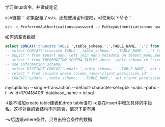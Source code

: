 学习linux命令，并做成笔记


ssh链接：
如果配置了ssh，还想使用密码登陆，可使用以下命令：
```bash
ssh -o PreferredAuthentications=password -o PubkeyAuthentication=no user@host
```
如何清空表数据
```sql
select CONCAT('truncate TABLE ',table_schema,'.',TABLE_NAME, ';') from INFORMATION_SCHEMA.TABLES where  table_schema in ('dbname');
-- select CONCAT('truncate TABLE ',table_schema,'.',TABLE_NAME, ';') from INFORMATION_SCHEMA.TABLES where  table_schema in ('icm_gps_test','icm_gps_alarm_test','icm_geocoder_test','icm_gps_historical_test');
-- SELECT * from tenant_menu left join menu_metadata on tenant_menu.menu_metadata_id=menu_metadata.id
-- select * from INFORMATION_SCHEMA.TABLES where  table_schema in ('icm_gps_test','icm_gps_alarm_test','icm_geocoder_test','icm_gps_historical_test');
-- use information_schema;
-- select DISTINCT CONCAT('update ',table_schema,'.',TABLE_NAME,' set client_permission_id=''icm'';') from columns where column_name='client_permission_id' ;
-- select * from columns where column_name='client_permission_id' ;
-- CONCAT('update ',table_schema,'.',TABLE_NAME,' set client_permission_id=''icm'';')
```

mysqldump --single-transaction --default-character-set=gbk -uabc -pabc -t -w'id=170418406' database_name > id.sql


-t是不增加create table建表和drop table语句
-c是在insert中增加具体的字段名。这样对目的表结构不同原表，情况下更有用

-w后边跟where条件，只导出符合条件的数据


